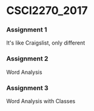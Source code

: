 # CSCI2270_2017

### Assignment 1
It's like Craigslist, only different

### Assignment 2
Word Analysis

### Assignment 3
Word Analysis with Classes
